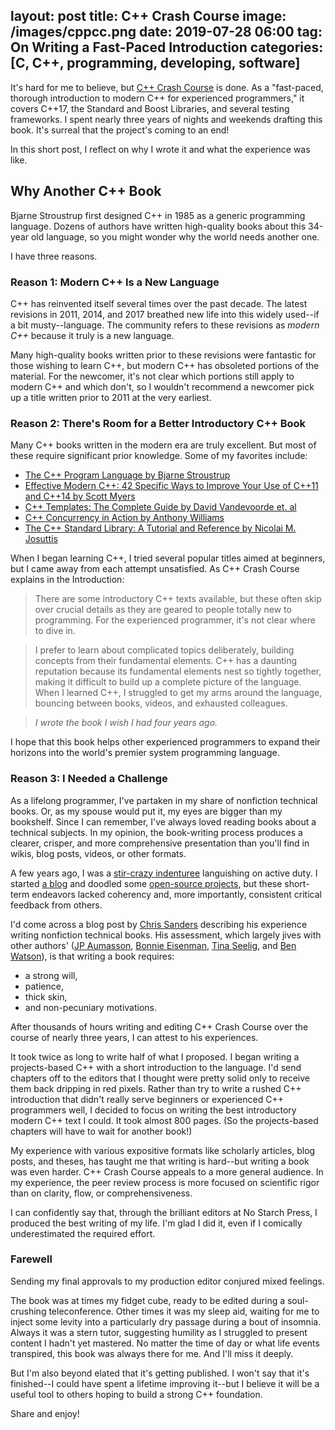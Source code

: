 layout: post
title: C++ Crash Course
image: /images/cppcc.png
date: 2019-07-28 06:00
tag: On Writing a Fast-Paced Introduction
categories: [C, C++, programming, developing, software]
---
[1]: https://www.amazon.com/Programming-Language-hardcover-4th/dp/0321958322/ref=sr_1_1?keywords=stroustrup+C%2B%2B&qid=1556464518&s=gateway&sr=8-1

It's hard for me to believe, but [C++ Crash Course](https://ccc.codes) is done. As a "fast-paced, thorough introduction to modern C++ for experienced programmers," it covers C++17, the Standard and Boost Libraries, and several testing frameworks. I spent nearly three years of nights and weekends drafting this book. It's surreal that the project's coming to an end!

In this short post, I reflect on why I wrote it and what the experience was like.

## Why Another C++ Book

Bjarne Stroustrup first designed C++ in 1985 as a generic programming language. Dozens of authors have written high-quality books about this 34-year old language, so you might wonder why the world needs another one.

I have three reasons.

### Reason 1: Modern C++ Is a New Language

C++ has reinvented itself several times over the past decade. The latest revisions in 2011, 2014, and 2017 breathed new life into this widely used--if a bit musty--language. The community refers to these revisions as _modern C++_ because it truly is a new language.

Many high-quality books written prior to these revisions were fantastic for those wishing to learn C++, but modern C++ has obsoleted portions of the material. For the newcomer, it's not clear which portions still apply to modern C++ and which don't, so I wouldn't recommend a newcomer pick up a title written prior to 2011 at the very earliest.

### Reason 2: There's Room for a Better Introductory C++ Book

Many C++ books written in the modern era are truly excellent. But most of these require significant prior knowledge. Some of my favorites include:

* [The C++ Program Language by Bjarne Stroustrup](http://www.stroustrup.com/4th.html)
* [Effective Modern C++: 42 Specific Ways to Improve Your Use of C++11 and C++14 by Scott Myers](http://shop.oreilly.com/product/0636920033707.do)
* [C++ Templates: The Complete Guide by David Vandevoorde et. al](https://www.pearson.com/us/higher-education/program/Vandevoorde-C-Templates-The-Complete-Guide-2nd-Edition/PGM301384.html)
* [C++ Concurrency in Action by Anthony Williams](https://www.manning.com/books/c-plus-plus-concurrency-in-action-second-edition)
* [The C++ Standard Library: A Tutorial and Reference by Nicolai M. Josuttis](http://www.cppstdlib.com/)

When I began learning C++, I tried several popular titles aimed at beginners, but I came away from each attempt unsatisfied. As C++ Crash Course explains in the Introduction:

> There are some introductory C++ texts available, but these often skip over crucial details as they are geared to people totally new to programming. For the experienced programmer, it's not clear where to dive in.

> I prefer to learn about complicated topics deliberately, building concepts from their fundamental elements. C++ has a daunting reputation because its fundamental elements nest so tightly together, making it difficult to build up a complete picture of the language. When I learned C++, I struggled to get my arms around the language, bouncing between books, videos, and exhausted colleagues.

> *I wrote the book I wish I had four years ago.*

I hope that this book helps other experienced programmers to expand their horizons into the world's premier system programming language.

### Reason 3: I Needed a Challenge

As a lifelong programmer, I've partaken in my share of nonfiction technical books. Or, as my spouse would put it, my eyes are bigger than my bookshelf. Since I can remember, I've always loved reading books about a technical subjects. In my opinion, the book-writing process produces a clearer, crisper, and more comprehensive presentation than you'll find in wikis, blog posts, videos, or other formats.

A few years ago, I was a [stir-crazy indenturee](https://warontherocks.com/2018/07/fish-out-of-water-how-the-military-is-an-impossible-place-for-hackers-and-what-to-do-about-it/) languishing on active duty. I started [a blog](https://lospi.net) and doodled some [open-source projects](https://github.com/jlospinoso), but these short-term endeavors lacked coherency and, more importantly, consistent critical feedback from others.

I'd come across a blog post by [Chris Sanders](https://chrissanders.org/2014/02/so-you-want-to-write-infosec-book/) describing his experience writing nonfiction technical books. His assessment, which largely jives with other authors' ([JP Aumasson](https://research.kudelskisecurity.com/2017/10/16/the-making-of-serious-cryptography),
[Bonnie Eisenman](https://medium.com/@brindelle/writing-a-programming-book-faqs-after-writing-learning-react-native-8a5ea8ce04e),
[Tina Seelig](https://medium.com/@tseelig/so-you-want-to-write-a-book-advice-for-prospective-authors-ce8103558f55), and [Ben Watson](http://www.philosophicalgeek.com/2014/11/10/tips-for-writing-a-programming-book/)), is that writing a book requires:

* a strong will,
* patience,
* thick skin,
* and non-pecuniary motivations.

After thousands of hours writing and editing C++ Crash Course over the course of nearly three years, I can attest to his experiences.

It took twice as long to write half of what I proposed. I began writing a projects-based C++ with a short introduction to the language. I'd send chapters off to the editors that I thought were pretty solid only to receive them back dripping in red pixels. Rather than try to write a rushed C++ introduction that didn't really serve beginners or experienced C++ programmers well, I decided to focus on writing the best introductory modern C++ text I could. It took almost 800 pages. (So the projects-based chapters will have to wait for another book!)

My experience with various expositive formats like scholarly articles, blog posts, and theses, has taught me that writing is hard--but writing a book was even harder. C++ Crash Course appeals to a more general audience. In my experience, the peer review process is more focused on scientific rigor than on clarity, flow, or comprehensiveness.

I can confidently say that, through the brilliant editors at No Starch Press, I produced the best writing of my life. I'm glad I did it, even if I comically underestimated the required effort.

### Farewell
Sending my final approvals to my production editor conjured mixed feelings.

The book was at times my fidget cube, ready to be edited during a soul-crushing teleconference. Other times it was my sleep aid, waiting for me to inject some levity into a particularly dry passage during a bout of insomnia. Always it was a stern tutor, suggesting humility as I struggled to present content I hadn't yet mastered. No matter the time of day or what life events transpired, this book was always there for me. And I'll miss it deeply.

But I'm also beyond elated that it's getting published. I won't say that it's finished--I could have spent a lifetime improving it--but I believe it will be a useful tool to others hoping to build a strong C++ foundation.

Share and enjoy!
